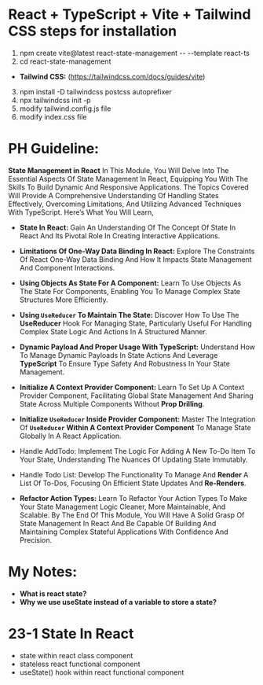 # React + TypeScript + Vite + Tailwind CSS steps for installation

1. npm create vite@latest react-state-management -- --template react-ts
2. cd react-state-management

- **Tailwind CSS:** (https://tailwindcss.com/docs/guides/vite)

3. npm install -D tailwindcss postcss autoprefixer
4. npx tailwindcss init -p
5. modify tailwind.config.js file
6. modify index.css file

# PH Guideline:

**State Management in React**
In This Module, You Will Delve Into The Essential Aspects Of State Management In React, Equipping You With The Skills To Build Dynamic And Responsive Applications. The Topics Covered Will Provide A Comprehensive Understanding Of Handling States Effectively, Overcoming Limitations, And Utilizing Advanced Techniques With TypeScript. Here’s What You Will Learn,

- **State In React:**
  Gain An Understanding Of The Concept Of State In React And Its Pivotal Role In Creating Interactive Applications.

- **Limitations Of One-Way Data Binding In React:**
  Explore The Constraints Of React One-Way Data Binding And How It Impacts State Management And Component Interactions.

- **Using Objects As State For A Component:**
  Learn To Use Objects As The State For Components, Enabling You To Manage Complex State Structures More Efficiently.

- **Using `UseReducer` To Maintain The State:**
  Discover How To Use The **UseReducer** Hook For Managing State, Particularly Useful For Handling Complex State Logic And Actions In A Structured Manner.

- **Dynamic Payload And Proper Usage With TypeScript:**
  Understand How To Manage Dynamic Payloads In State Actions And Leverage **TypeScript** To Ensure Type Safety And Robustness In Your State Management.

- **Initialize A Context Provider Component:**
  Learn To Set Up A Context Provider Component, Facilitating Global State Management And Sharing State Across Multiple Components Without **Prop Drilling**.

- **Initialize `UseReducer` Inside Provider Component:**
  Master The Integration Of **`UseReducer` Within A Context Provider Component** To Manage State Globally In A React Application.

- Handle AddTodo:
  Implement The Logic For Adding A New To-Do Item To Your State, Understanding The Nuances Of Updating State Immutably.

- Handle Todo List:
  Develop The Functionality To Manage And **Render** A List Of To-Dos, Focusing On Efficient State Updates And **Re-Renders**.

- **Refactor Action Types:**
  Learn To Refactor Your Action Types To Make Your State Management Logic Cleaner, More Maintainable, And Scalable.
  By The End Of This Module, You Will Have A Solid Grasp Of State Management In React And Be Capable Of Building And Maintaining Complex Stateful Applications With Confidence And Precision.

# My Notes:

- **What is react state?**
- **Why we use useState instead of a variable to store a state?**

# 23-1 State In React

- state within react class component
- stateless react functional component
- useState() hook within react functional component
